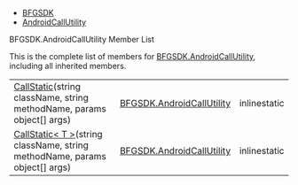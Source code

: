   - [BFGSDK](namespace_b_f_g_s_d_k.html)
  - [AndroidCallUtility](class_b_f_g_s_d_k_1_1_android_call_utility.html)

BFGSDK.AndroidCallUtility Member List

This is the complete list of members for
[BFGSDK.AndroidCallUtility](class_b_f_g_s_d_k_1_1_android_call_utility.html),
including all inherited members.

|                                                                                                                                                                     |                                                                              |              |
| ------------------------------------------------------------------------------------------------------------------------------------------------------------------- | ---------------------------------------------------------------------------- | ------------ |
| [CallStatic](class_b_f_g_s_d_k_1_1_android_call_utility.html#a221c6bb009742fd0b1d69866f108f99a)(string className, string methodName, params object\[\] args)        | [BFGSDK.AndroidCallUtility](class_b_f_g_s_d_k_1_1_android_call_utility.html) | inlinestatic |
| [CallStatic\< T \>](class_b_f_g_s_d_k_1_1_android_call_utility.html#ad3cdaa4259df4c135d13457e1497d49b)(string className, string methodName, params object\[\] args) | [BFGSDK.AndroidCallUtility](class_b_f_g_s_d_k_1_1_android_call_utility.html) | inlinestatic |
